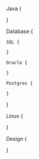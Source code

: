 Java {
    
  
}

Database {
          
    SQL {
  
    }
  
    Oracle {

    }

    Postgres {

    }
  
}

Linux {

}

Design {

}


